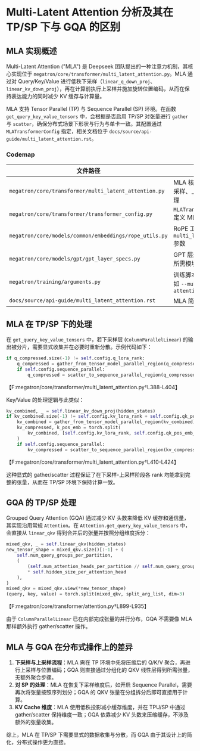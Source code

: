 # Multi-Latent Attention 分析及其在 TP/SP 下与 GQA 的区别

## MLA 实现概述

Multi-Latent Attention ("MLA") 是 Deepseek 团队提出的一种注意力机制，其核心实现位于 `megatron/core/transformer/multi_latent_attention.py`。MLA 通过对 Query/Key/Value 进行低秩下采样（``linear_q_down_proj``、``linear_kv_down_proj``），再在计算前执行上采样并施加旋转位置编码，从而在保持表达能力的同时减少 KV 缓存与计算量。

MLA 支持 Tensor Parallel (TP) 与 Sequence Parallel (SP) 环境。在函数 ``get_query_key_value_tensors`` 中，会根据是否启用 TP/SP 对张量进行 ``gather`` 与 ``scatter``，确保分布式场景下形状与行为与单卡一致。其配置通过 `MLATransformerConfig` 指定，相关文档位于 `docs/source/api-guide/multi_latent_attention.rst`。

### Codemap

| 文件路径 | 说明 |
| --- | --- |
| `megatron/core/transformer/multi_latent_attention.py` | MLA 核心实现，包含下采样、上采样与 RoPE 处理 |
| `megatron/core/transformer/transformer_config.py` | `MLATransformerConfig` 定义 MLA 各项超参 |
| `megatron/core/models/common/embeddings/rope_utils.py` | RoPE 工具，支持 `multi_latent_attention` 参数 |
| `megatron/core/models/gpt/gpt_layer_specs.py` | GPT 层规范，配置 MLA 所需模块 |
| `megatron/training/arguments.py` | 训练脚本的命令行参数，如 `--multi-latent-attention` |
| `docs/source/api-guide/multi_latent_attention.rst` | MLA 简要使用文档 |

## MLA 在 TP/SP 下的处理

在 `get_query_key_value_tensors` 中，若下采样层 (`ColumnParallelLinear`) 的输出被分片，需要显式收集并在必要时重新分散。示例代码如下：

```python
if q_compressed.size(-1) != self.config.q_lora_rank:
    q_compressed = gather_from_tensor_model_parallel_region(q_compressed)
    if self.config.sequence_parallel:
        q_compressed = scatter_to_sequence_parallel_region(q_compressed)
```
【F:megatron/core/transformer/multi_latent_attention.py†L388-L404】

Key/Value 的处理逻辑与此类似：

```python
kv_combined, _ = self.linear_kv_down_proj(hidden_states)
if kv_combined.size(-1) != self.config.kv_lora_rank + self.config.qk_pos_emb_head_dim:
    kv_combined = gather_from_tensor_model_parallel_region(kv_combined)
    kv_compressed, k_pos_emb = torch.split(
        kv_combined, [self.config.kv_lora_rank, self.config.qk_pos_emb_head_dim], dim=-1
    )
    if self.config.sequence_parallel:
        kv_compressed = scatter_to_sequence_parallel_region(kv_compressed)
```
【F:megatron/core/transformer/multi_latent_attention.py†L410-L424】

这种显式的 gather/scatter 过程保证了在下采样-上采样阶段各 rank 均能拿到完整的张量，从而在 TP/SP 环境下保持计算一致。

## GQA 的 TP/SP 处理

Grouped Query Attention (GQA) 通过减少 KV 头数来降低 KV 缓存和通信量，其实现沿用常规 `Attention`。在 `Attention.get_query_key_value_tensors` 中，会直接从 `linear_qkv` 得到合并后的张量并按照分组维度拆分：

```python
mixed_qkv, _ = self.linear_qkv(hidden_states)
new_tensor_shape = mixed_qkv.size()[:-1] + (
    self.num_query_groups_per_partition,
    (
        (self.num_attention_heads_per_partition // self.num_query_groups_per_partition + 2)
        * self.hidden_size_per_attention_head
    ),
)
mixed_qkv = mixed_qkv.view(*new_tensor_shape)
(query, key, value) = torch.split(mixed_qkv, split_arg_list, dim=3)
```
【F:megatron/core/transformer/attention.py†L899-L935】

由于 `ColumnParallelLinear` 已在内部完成张量的并行分布，GQA 不需要像 MLA 那样额外执行 gather/scatter 操作。

## MLA 与 GQA 在分布式操作上的差异

1. **下采样与上采样流程**：MLA 需在 TP 环境中先将压缩后的 Q/K/V 聚合，再进行上采样与位置编码；GQA 则直接通过分组化的 QKV 线性层得到所需张量，无额外聚合步骤。
2. **对 SP 的处理**：MLA 在恢复下采样维度后，如开启 Sequence Parallel，需要再次将张量按照序列划分；GQA 的 QKV 张量在分组拆分后即可直接用于计算。
3. **KV Cache 维度**：MLA 使用低秩投影减小缓存维度，并在 TPU/SP 中通过 gather/scatter 保持维度一致；GQA 依靠减少 KV 头数来压缩缓存，不涉及额外的张量收集。

综上，MLA 在 TP/SP 下需要显式的数据收集与分散，而 GQA 由于其设计上的简化，分布式操作更为直接。
